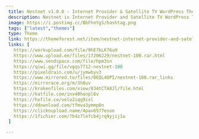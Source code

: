 ```yaml
---
 title: Nestnet v1.0.0 - Internet Provider & Satellite TV WordPress Theme
 description: Nestnet is Internet Provider and Satellite TV WordPress Theme created especially for Internet Service Provider, Satellite TV, Broadband, Online TV, Cable Television, IPTV, Telecom Company, Online Cinema. It can also be suitable for Voip, Mobile Operator, Internet and TV store, Digital TV, Online Movies,Cinema, Computer Networks and many others. It is fully responsive, retina ready and easy to customize. Nestnet has stunning styles and elements to help you make a professional website in no time. Get Nestnet now.
 image: https://i.postimg.cc/BbFhnYgS/hashtag.png
 tags: ["latest","themes"]
 type: Theme
 link: https://themeforest.net/item/nestnet-internet-provider-and-satellite-tv-wordpress-theme/47518141
 links: [
   https://workupload.com/file/9hE7bLK76uH
   https://www.upload.ee/files/17206229/nestnet-100.rar.html
   https://www.sendspace.com/file/hpm3sn
   https://qiwi.gg/file/vgqs7712-nestnet-100
   https://pixeldrain.com/u/jymwbyv3
   https://www.mirrored.to/files/0EQL4OPI/nestnet-100.rar_links
   https://mirrorace.org/m/3h8uv
   https://krakenfiles.com/view/834tCTA8Jl/file.html
   https://katfile.com/inv40honpl6v
   https://hxfile.co/velo2iqg9ixl
   https://ddownload.com/tfmva3ymmp8n
   https://clicknupload.name/4pav6577esoe
   https://1fichier.com/?h4z7lefcb4jrq9yjij1u
 ]

---
```

